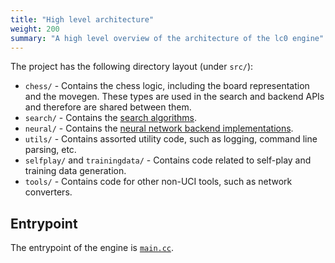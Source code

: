 ```yaml
---
title: "High level architecture"
weight: 200
summary: "A high level overview of the architecture of the lc0 engine"
---
```


The project has the following directory layout (under `src/`):

* `chess/` - Contains the chess logic, including the board representation and
  the movegen. These types are used in the search and backend APIs and therefore
  are shared between them.
* `search/` - Contains the [search algorithms](../search/).
* `neural/` - Contains the [neural network backend implementations](../neural/).
* `utils/` - Contains assorted utility code, such as logging, command line
  parsing, etc.
* `selfplay/` and `trainingdata/` - Contains code related to self-play and
  training data generation.
* `tools/` - Contains code for other non-UCI tools, such as network converters.

## Entrypoint

The entrypoint of the engine is
[`main.cc`](https://github.com/LeelaChessZero/lc0/blob/master/src/main.cc).
